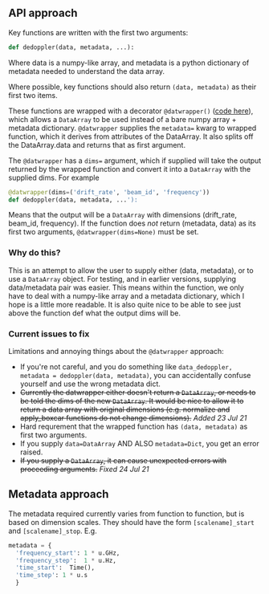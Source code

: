 ## API approach

Key functions are written with the first two arguments:
  ```python
  def dedoppler(data, metadata, ...):
  ```
Where data is a numpy-like array, and metadata is a python dictionary of metadata needed to understand the data array.

Where possible, key functions should also return `(data, metadata)` as their first two items. 

These functions are wrapped with a decorator `@datwrapper()` ([code here](https://github.com/UCBerkeleySETI/hyperseti/blob/master/hyperseti/utils.py#L86)), 
which allows a `DataArray` to be used instead of a bare
numpy array + metadata dictionary.  `@datwrapper` supplies the `metadata=` kwarg to wrapped function, which it derives
from attributes of the DataArray. It also splits off the DataArray.data and returns that as first argument.

The `@datwrapper` has a `dims=` argument, which if supplied will take the output returned by the wrapped function and 
convert it into a `DataArray` with the supplied dims. For example

```python
@datwrapper(dims=('drift_rate', 'beam_id', 'frequency'))
def dedoppler(data, metadata, ...'):
```

Means that the output will be a `DataArray` with dimensions (drift_rate, beam_id, frequency). 
If the function does *not* return (metadata, data) as its first two arguments, `@datwrapper(dims=None)` must be set.

### Why do this?

This is an attempt to allow the user to supply either (data, metadata), or to use a `DataArray` object. For testing,
and in earlier versions, supplying data/metadata pair was easier. This means within the function, we only have to deal
with a numpy-like array and a metadata dictionary, which I hope is a little more readable. It is also quite nice to be
able to see just above the function def what the output dims will be.

### Current issues to fix 
Limitations and annoying things about the `@datwrapper` approach:
* If you're not careful, and you do something like `data_dedoppler, metadata = dedoppler(data, metadata)`, you can accidentally confuse yourself and use the wrong metadata dict.
* ~~Currently the datwrapper either doesn't return a `DataArray`, or needs to be told the dims of the new `DataArray`. It would be nice to allow it to return a data array with original dimensions (e.g. normalize and apply_boxcar functions do not change dimensions).~~ *Added 23 Jul 21*
* Hard requrement that the wrapped function has `(data, metadata)` as first two arguments. 
* If you supply `data=DataArray` AND ALSO `metadata=Dict`, you get an error raised.
* ~~If you supply a `DataArray`, it can cause unexpected errors with proceeding arguments.~~ *Fixed 24 Jul 21*

## Metadata approach

The metadata required currently varies from function to function, but is based on dimension scales. They should have the 
form `[scalename]_start` and `[scalename]_stop`. E.g.

```python
metadata = {
  'frequency_start': 1 * u.GHz,
  'frequency_step':  1 * u.Hz,
  'time_start':  Time(),
  'time_step': 1 * u.s
  }
```
